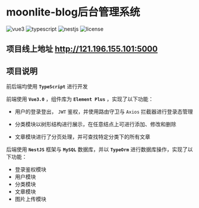# moonlite-blog后台管理系统

<p>
  <img src="https://img.shields.io/badge/vue3-3.0.5-brightgreen" alt="vue3">
  <img src="https://img.shields.io/badge/typescript-4.2.2-green" alt="typescript">
  <img src="https://img.shields.io/static/v1?label=nestjs&message=7.5.1&color=yellowgreen" alt="nestjs">
  <img src="https://img.shields.io/badge/license-MIT-yellow" alt="license">
</p>



## 项目线上地址	http://121.196.155.101:5000



## 项目说明

前后端均使用 **`TypeScript`** 进行开发



前端使用 **`Vue3.0`** ，组件库为 **`Element Plus`** ，实现了以下功能：

* 用户的登录登出，  `JWT` 鉴权，并使用路由守卫与 `Axios` 拦截器进行登录态管理

* 分类模块以树形结构进行展示，在任意结点上可进行添加、修改和删除

* 文章模块进行了分页处理，并可查找特定分类下的所有文章



后端使用 **`NestJS`** 框架与 **`MySQL`** 数据库，并以 **`TypeOrm`** 进行数据库操作，实现了以下功能：

* 登录鉴权模块
* 用户模块
* 分类模块
* 文章模块
* 图片上传模块

